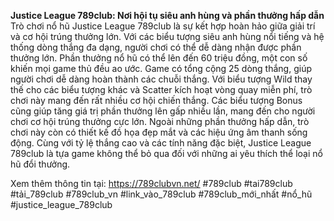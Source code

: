 **Justice League 789club: Nơi hội tụ siêu anh hùng và phần thưởng hấp dẫn**
Trò chơi nổ hũ Justice League 789club là sự kết hợp hoàn hảo giữa giải trí và cơ hội trúng thưởng lớn. Với các biểu tượng siêu anh hùng nổi tiếng và hệ thống dòng thắng đa dạng, người chơi có thể dễ dàng nhận được phần thưởng lớn. Phần thưởng nổ hũ có thể lên đến 60 triệu đồng, một con số khiến mọi game thủ đều ao ước.
Game có tổng cộng 25 dòng thắng, giúp người chơi dễ dàng hoàn thành các chuỗi thắng. Với biểu tượng Wild thay thế cho các biểu tượng khác và Scatter kích hoạt vòng quay miễn phí, trò chơi này mang đến rất nhiều cơ hội chiến thắng. Các biểu tượng Bonus cũng giúp tăng giá trị phần thưởng lên gấp nhiều lần, mang đến cho người chơi cơ hội trúng thưởng cực lớn.
Ngoài những phần thưởng hấp dẫn, trò chơi này còn có thiết kế đồ họa đẹp mắt và các hiệu ứng âm thanh sống động. Cùng với tỷ lệ thắng cao và các tính năng đặc biệt, Justice League 789club là tựa game không thể bỏ qua đối với những ai yêu thích thể loại nổ hũ đổi thưởng.

Xem thêm thông tin tại: https://789clubvn.net/
#789club #tai789club #tải_789club #789club_vn #link_vào_789club #789club_mới_nhất #nổ_hũ #justice_league_789club